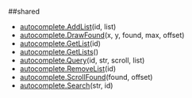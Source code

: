 
##shared

- [autocomplete.AddList](nil)(id, list)
- [autocomplete.DrawFound](nil)(x, y, found, max, offset)
- [autocomplete.GetList](nil)(id)
- [autocomplete.GetLists](nil)()
- [autocomplete.Query](nil)(id, str, scroll, list)
- [autocomplete.RemoveList](nil)(id)
- [autocomplete.ScrollFound](nil)(found, offset)
- [autocomplete.Search](nil)(str, id)